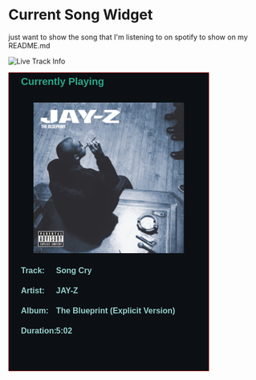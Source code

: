 # Current Song Widget
just want to show the song that I'm listening to on spotify to show on my README.md

<img width="400" src="https://spotify-current-track-widget.onrender.com/" alt="Live Track Info" />

![](songs-pictures/image34.png)

